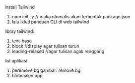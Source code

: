 install Tailwind

1.  npm init -y
    // maka otomatis akan terbentuk package.json
2.  lalu ikiuti panduan CLI di web tailwind

libray tailwind:

1. text-base
2. block //display agar tulisan turun
3. leading-relaxed //agar tulisan agak renggang

list aplikasi

1. peremove bg gambar: remove.bg
2. blobmaker.app

